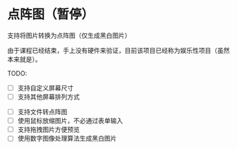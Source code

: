 # 点阵图（暂停）

支持将图片转换为点阵图（仅生成黑白图片）

由于课程已经结束，手上没有硬件来验证，目前该项目已经称为娱乐性项目（虽然本来就是）。

TODO:

- [ ] 支持自定义屏幕尺寸
- [ ] 支持其他屏幕排列方式
<!-- - [ ] 使用定型数组提高性能 -->
- [ ] 支持文件转点阵图
- [ ] 使用鼠标放缩图片，不必通过表单输入
- [ ] 支持拖拽图片方便预览
- [ ] 使用数字图像处理算法生成黑白图片
